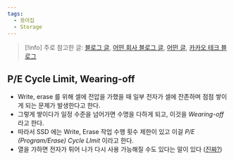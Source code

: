 ```yaml
---
tags:
  - 용어집
  - Storage
---
```

> [!info] 주로 참고한 글: [블로그 글](https://metar.tistory.com/entry/NAND-flash%EB%9E%80-%EB%AC%B4%EC%97%87%EC%9D%B8%EA%B0%80), [어떤 회사 블로그 글](https://www.tuxera.com/blog/what-is-write-amplification-why-is-it-bad-what-causes-it/), [어떤 글](https://codecapsule.com/2014/02/12/coding-for-ssds-part-2-architecture-of-an-ssd-and-benchmarking/), [카카오 테크 블로그](https://tech.kakao.com/2016/07/14/coding-for-ssd-part-2)

## P/E Cycle Limit, Wearing-off

- Write, erase 를 위해 셀에 전압을 가했을 때 일부 전자가 셀에 잔존하며 점점 쌓이게 되는 문제가 발생한다고 한다.
- 그렇게 쌓이다가 일정 수준을 넘어가면 수명을 다하게 되고, 이것을 *Wearing-off* 라고 한다.
- 따라서 SSD 에는 Write, Erase 작업 수행 횟수 제한이 있고 이걸 *P/E (Program/Erase) Cycle LImit* 이라고 한다.
- 열을 가하면 전자가 튀어 나가 다시 사용 가능해질 수도 있다는 말이 있다 ([진짜?](https://www.theregister.com/2012/12/03/macronix_thermal_annealing_extends_life_of_flash_memory/))